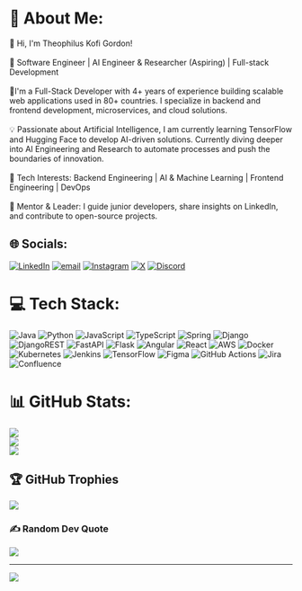 # 💫 About Me:
👋 Hi, I'm Theophilus Kofi Gordon!  <br><br>🚀 Software Engineer | AI Engineer & Researcher (Aspiring) | Full-stack Development <br><br>👷I'm a Full-Stack Developer with 4+ years of experience building scalable web applications used in 80+ countries. I specialize in backend and frontend development, microservices, and cloud solutions. <br><br>💡 Passionate about Artificial Intelligence, I am currently learning TensorFlow and Hugging Face to develop AI-driven solutions. Currently diving deeper into AI Engineering and Research to automate processes and push the boundaries of innovation.  <br><br>🎯 Tech Interests: Backend Engineering | AI & Machine Learning | Frontend Engineering | DevOps  <br><br>📢 Mentor & Leader: I guide junior developers, share insights on LinkedIn, and contribute to open-source projects.  


## 🌐 Socials:
[![LinkedIn](https://img.shields.io/badge/LinkedIn-%230077B5.svg?logo=linkedin&logoColor=white)](https://linkedin.com/in/theophilusgordon) [![email](https://img.shields.io/badge/Email-D14836?logo=gmail&logoColor=white)](mailto:theophilusgordon1@gmail.com) [![Instagram](https://img.shields.io/badge/Instagram-%23E4405F.svg?logo=Instagram&logoColor=white)](https://instagram.com/theophilusgordon) [![X](https://img.shields.io/badge/X-black.svg?logo=X&logoColor=white)](https://x.com/_philgordon) [![Discord](https://img.shields.io/badge/Discord-%237289DA.svg?logo=discord&logoColor=white)](https://discord.gg/theophilusgordon)

# 💻 Tech Stack:
![Java](https://img.shields.io/badge/java-%23ED8B00.svg?style=for-the-badge&logo=openjdk&logoColor=white) ![Python](https://img.shields.io/badge/python-3670A0?style=for-the-badge&logo=python&logoColor=ffdd54) ![JavaScript](https://img.shields.io/badge/javascript-%23323330.svg?style=for-the-badge&logo=javascript&logoColor=%23F7DF1E) ![TypeScript](https://img.shields.io/badge/typescript-%23007ACC.svg?style=for-the-badge&logo=typescript&logoColor=white) ![Spring](https://img.shields.io/badge/spring-%236DB33F.svg?style=for-the-badge&logo=spring&logoColor=white) ![Django](https://img.shields.io/badge/django-%23092E20.svg?style=for-the-badge&logo=django&logoColor=white) ![DjangoREST](https://img.shields.io/badge/DJANGO-REST-ff1709?style=for-the-badge&logo=django&logoColor=white&color=ff1709&labelColor=gray) ![FastAPI](https://img.shields.io/badge/FastAPI-005571?style=for-the-badge&logo=fastapi) ![Flask](https://img.shields.io/badge/flask-%23000.svg?style=for-the-badge&logo=flask&logoColor=white) ![Angular](https://img.shields.io/badge/angular-%23DD0031.svg?style=for-the-badge&logo=angular&logoColor=white) ![React](https://img.shields.io/badge/react-%2320232a.svg?style=for-the-badge&logo=react&logoColor=%2361DAFB) ![AWS](https://img.shields.io/badge/AWS-%23FF9900.svg?style=for-the-badge&logo=amazon-aws&logoColor=white) ![Docker](https://img.shields.io/badge/docker-%230db7ed.svg?style=for-the-badge&logo=docker&logoColor=white) ![Kubernetes](https://img.shields.io/badge/kubernetes-%23326ce5.svg?style=for-the-badge&logo=kubernetes&logoColor=white) ![Jenkins](https://img.shields.io/badge/jenkins-%232C5263.svg?style=for-the-badge&logo=jenkins&logoColor=white) ![TensorFlow](https://img.shields.io/badge/TensorFlow-%23FF6F00.svg?style=for-the-badge&logo=TensorFlow&logoColor=white) ![Figma](https://img.shields.io/badge/figma-%23F24E1E.svg?style=for-the-badge&logo=figma&logoColor=white) ![GitHub Actions](https://img.shields.io/badge/github%20actions-%232671E5.svg?style=for-the-badge&logo=githubactions&logoColor=white) ![Jira](https://img.shields.io/badge/jira-%230A0FFF.svg?style=for-the-badge&logo=jira&logoColor=white) ![Confluence](https://img.shields.io/badge/confluence-%23172BF4.svg?style=for-the-badge&logo=confluence&logoColor=white) 
# 📊 GitHub Stats:
![](https://github-readme-stats.vercel.app/api?username=theophilusgordon&theme=dark&hide_border=false&include_all_commits=true&count_private=true)<br/>
![](https://github-readme-streak-stats.herokuapp.com/?user=theophilusgordon&theme=dark&hide_border=false)<br/>
![](https://github-readme-stats.vercel.app/api/top-langs/?username=theophilusgordon&theme=dark&hide_border=false&include_all_commits=true&count_private=true&layout=compact)

## 🏆 GitHub Trophies
![](https://github-profile-trophy.vercel.app/?username=theophilusgordon&theme=radical&no-frame=true&no-bg=false&margin-w=4)

### ✍️ Random Dev Quote
![](https://quotes-github-readme.vercel.app/api?type=horizontal&theme=radical)

---
[![](https://visitcount.itsvg.in/api?id=theophilusgordon&icon=9&color=0)](https://visitcount.itsvg.in)

<!-- Proudly created with GPRM ( https://gprm.itsvg.in ) -->
